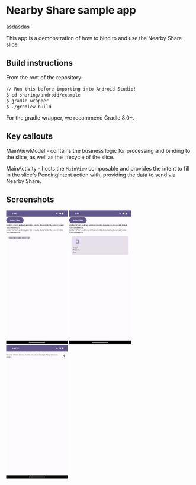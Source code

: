 # Nearby Share sample app

asdasdas

This app is a demonstration of how to bind to and use the Nearby Share slice.

## Build instructions
From the root of the repository:
```
// Run this before importing into Android Studio!
$ cd sharing/android/example
$ gradle wrapper
$ ./gradlew build
```
For the gradle wrapper, we recommend Gradle 8.0+.

## Key callouts
MainViewModel - contains the business logic for processing and binding to the slice, as well as the lifecycle of the slice.

MainActivity - hosts the `MainView` composable and provides the intent to fill in the slice's PendingIntent action with, providing the data to send via Nearby Share.

## Screenshots
<p align="left">
    <img alt="No devices available screenshot" src="screenshots/no_devices.png" width="33%">
    <img alt="Devices available screenshot" src="screenshots/devices.png" width="33%">
    <img alt="Consent prompt screenshot" src="screenshots/consent.png" width="33%">
</p>
